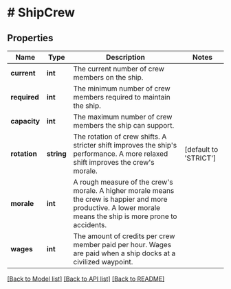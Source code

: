 # # ShipCrew

## Properties

Name | Type | Description | Notes
------------ | ------------- | ------------- | -------------
**current** | **int** | The current number of crew members on the ship. |
**required** | **int** | The minimum number of crew members required to maintain the ship. |
**capacity** | **int** | The maximum number of crew members the ship can support. |
**rotation** | **string** | The rotation of crew shifts. A stricter shift improves the ship&#39;s performance. A more relaxed shift improves the crew&#39;s morale. | [default to 'STRICT']
**morale** | **int** | A rough measure of the crew&#39;s morale. A higher morale means the crew is happier and more productive. A lower morale means the ship is more prone to accidents. |
**wages** | **int** | The amount of credits per crew member paid per hour. Wages are paid when a ship docks at a civilized waypoint. |

[[Back to Model list]](../../README.md#models) [[Back to API list]](../../README.md#endpoints) [[Back to README]](../../README.md)
